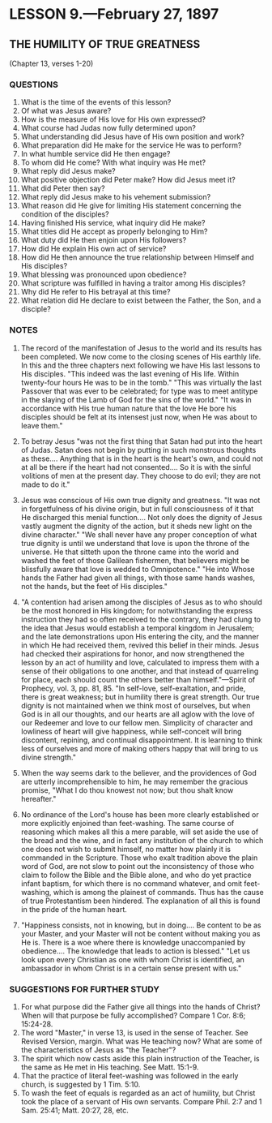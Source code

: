 # LESSON 9.—February 27, 1897

## THE HUMILITY OF TRUE GREATNESS

(Chapter 13, verses 1-20)

### QUESTIONS

1. What is the time of the events of this lesson?
2. Of what was Jesus aware?
3. How is the measure of His love for His own expressed?
4. What course had Judas now fully determined upon?
5. What understanding did Jesus have of His own position and work?
6. What preparation did He make for the service He was to perform?
7. In what humble service did He then engage?
8. To whom did He come? With what inquiry was He met?
9. What reply did Jesus make?
10. What positive objection did Peter make? How did Jesus meet it?
11. What did Peter then say?
12. What reply did Jesus make to his vehement submission?
13. What reason did He give for limiting His statement concerning the condition of the disciples?
14. Having finished His service, what inquiry did He make?
15. What titles did He accept as properly belonging to Him?
16. What duty did He then enjoin upon His followers?
17. How did He explain His own act of service?
18. How did He then announce the true relationship between Himself and His disciples?
19. What blessing was pronounced upon obedience?
20. What scripture was fulfilled in having a traitor among His disciples?
21. Why did He refer to His betrayal at this time?
22. What relation did He declare to exist between the Father, the Son, and a disciple?

### NOTES

1. The record of the manifestation of Jesus to the world and its results has been completed. We now come to the closing scenes of His earthly life. In this and the three chapters next following we have His last lessons to His disciples. "This indeed was the last evening of His life. Within twenty-four hours He was to be in the tomb." "This was virtually the last Passover that was ever to be celebrated; for type was to meet antitype in the slaying of the Lamb of God for the sins of the world." "It was in accordance with His true human nature that the love He bore his disciples should be felt at its intensest just now, when He was about to leave them."

2. To betray Jesus "was not the first thing that Satan had put into the heart of Judas. Satan does not begin by putting in such monstrous thoughts as these.... Anything that is in the heart is the heart's own, and could not at all be there if the heart had not consented.... So it is with the sinful volitions of men at the present day. They choose to do evil; they are not made to do it."

3. Jesus was conscious of His own true dignity and greatness. "It was not in forgetfulness of his divine origin, but in full consciousness of it that He discharged this menial function.... Not only does the dignity of Jesus vastly augment the dignity of the action, but it sheds new light on the divine character." "We shall never have any proper conception of what true dignity is until we understand that love is upon the throne of the universe. He that sitteth upon the throne came into the world and washed the feet of those Galilean fishermen, that believers might be blissfully aware that love is wedded to Omnipotence." "He into Whose hands the Father had given all things, with those same hands washes, not the hands, but the feet of His disciples."

4. "A contention had arisen among the disciples of Jesus as to who should be the most honored in His kingdom; for notwithstanding the express instruction they had so often received to the contrary, they had clung to the idea that Jesus would establish a temporal kingdom in Jerusalem; and the late demonstrations upon His entering the city, and the manner in which He had received them, revived this belief in their minds. Jesus had checked their aspirations for honor, and now strengthened the lesson by an act of humility and love, calculated to impress them with a sense of their obligations to one another, and that instead of quarreling for place, each should count the others better than himself."—Spirit of Prophecy, vol. 3, pp. 81, 85. "In self-love, self-exaltation, and pride, there is great weakness; but in humility there is great strength. Our true dignity is not maintained when we think most of ourselves, but when God is in all our thoughts, and our hearts are all aglow with the love of our Redeemer and love to our fellow men. Simplicity of character and lowliness of heart will give happiness, while self-conceit will bring discontent, repining, and continual disappointment. It is learning to think less of ourselves and more of making others happy that will bring to us divine strength."

5. When the way seems dark to the believer, and the providences of God are utterly incomprehensible to him, he may remember the gracious promise, "What I do thou knowest not now; but thou shalt know hereafter."

6. No ordinance of the Lord's house has been more clearly established or more explicitly enjoined than feet-washing. The same course of reasoning which makes all this a mere parable, will set aside the use of the bread and the wine, and in fact any institution of the church to which one does not wish to submit himself, no matter how plainly it is commanded in the Scripture. Those who exalt tradition above the plain word of God, are not slow to point out the inconsistency of those who claim to follow the Bible and the Bible alone, and who do yet practice infant baptism, for which there is no command whatever, and omit feet-washing, which is among the plainest of commands. Thus has the cause of true Protestantism been hindered. The explanation of all this is found in the pride of the human heart.

7. "Happiness consists, not in knowing, but in doing.... Be content to be as your Master, and your Master will not be content without making you as He is. There is a woe where there is knowledge unaccompanied by obedience.... The knowledge that leads to action is blessed." "Let us look upon every Christian as one with whom Christ is identified, an ambassador in whom Christ is in a certain sense present with us."

### SUGGESTIONS FOR FURTHER STUDY

1. For what purpose did the Father give all things into the hands of Christ? When will that purpose be fully accomplished? Compare 1 Cor. 8:6; 15:24-28.
2. The word "Master," in verse 13, is used in the sense of Teacher. See Revised Version, margin. What was He teaching now? What are some of the characteristics of Jesus as "the Teacher"?
3. The spirit which now casts aside this plain instruction of the Teacher, is the same as He met in His teaching. See Matt. 15:1-9.
4. That the practice of literal feet-washing was followed in the early church, is suggested by 1 Tim. 5:10.
5. To wash the feet of equals is regarded as an act of humility, but Christ took the place of a servant of His own servants. Compare Phil. 2:7 and 1 Sam. 25:41; Matt. 20:27, 28, etc.
